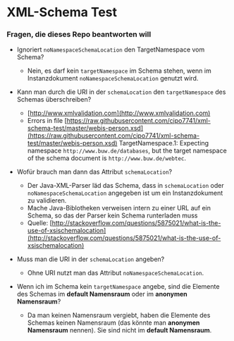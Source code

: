 # XML-Schema Test

### Fragen, die dieses Repo beantworten will

- Ignoriert `noNamespaceSchemaLocation` den TargetNamespace vom Schema?
  - Nein, es darf kein `targetNamespace` im Schema stehen, wenn im Instanzdokument `noNamespaceSchemaLocation` genutzt wird. 
- Kann man durch die URI in der `schemaLocation` den `targetNamespace` des Schemas überschreiben?
  - [http://www.xmlvalidation.com](http://www.xmlvalidation.com)
  - Errors in file [https://raw.githubusercontent.com/cipo7741/xml-schema-test/master/webis-person.xsd](https://raw.githubusercontent.com/cipo7741/xml-schema-test/master/webis-person.xsd)
TargetNamespace.1: Expecting namespace `http://www.buw.de/databases`, but the target namespace of the schema document is `http://www.buw.de/webtec`.

- Wofür brauch man dann das Attribut `schemaLocation`?
  - Der Java-XML-Parser läd das Schema, dass in `schemaLocation` oder `noNamespaceSchemaLocation` angegeben ist um ein Instanzdokument zu validieren.
  - Mache Java-Biblotheken verweisen intern zu einer URL auf ein Schema, so das der Parser kein Schema runterladen muss
  - Quelle: [http://stackoverflow.com/questions/5875021/what-is-the-use-of-xsischemalocation](http://stackoverflow.com/questions/5875021/what-is-the-use-of-xsischemalocation)
  
- Muss man die URI in der `schemaLocation` angeben?
  - Ohne URI nutzt man das Attribut `noNamespaceSchemaLocation`.
- Wenn ich im Schema kein `targetNamespace` angebe, sind die Elemente des Schemas im **default Namensraum** oder im **anonymen Namensraum**?
  - Da man keinen Namensraum vergiebt, haben die Elemente des Schemas keinen Namensraum (das könnte man **anonymen Namensraum** nennen). Sie sind nicht im **default Namensraum**.
